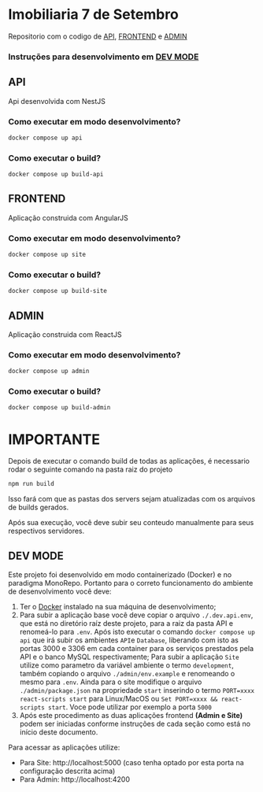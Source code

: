 # Imobiliaria 7 de Setembro
Repositorio com o codigo de [API](#api), [FRONTEND](#frontend) e [ADMIN](#admin)

### Instruções para desenvolvimento em [DEV MODE](#dev-mode)

## API
Api desenvolvida com NestJS
### Como executar em modo desenvolvimento?
```sh
docker compose up api
```
### Como executar o build?
```sh
docker compose up build-api
```

## FRONTEND
Aplicação construida com AngularJS
### Como executar em modo desenvolvimento?
```sh
docker compose up site
```
### Como executar o build?
```sh
docker compose up build-site
```


## ADMIN
Aplicação construida com ReactJS
### Como executar em modo desenvolvimento?
```sh
docker compose up admin
```
### Como executar o build?
```sh
docker compose up build-admin
```

# IMPORTANTE
Depois de executar o comando build de todas as aplicações, é necessario rodar o seguinte comando na pasta raiz do projeto
```sh
npm run build
```
Isso fará com que as pastas dos servers sejam atualizadas com os arquivos de builds gerados.

Após sua execução, você deve subir seu conteudo manualmente para seus respectivos servidores.

## DEV MODE

Este projeto foi desenvolvido em modo containerizado (Docker) e no paradigma  MonoRepo. Portanto para o correto funcionamento do ambiente de desenvolvimento você deve:

1. Ter o [Docker](https://docker.com) instalado na sua máquina de desenvolvimento;
2. Para subir a aplicação base você deve copiar o arquivo `./.dev.api.env`, que está no diretório raíz deste projeto, para a raiz da pasta API e renomeá-lo para `.env`. Após isto executar o comando `docker compose up api` que irá subir os ambientes `API`e `Database`, liberando com isto as portas 3000 e 3306 em cada container para os serviços prestados pela API e o banco MySQL respectivamente;
Para subir a aplicação `Site` utilize como parametro da variável ambiente o termo `development`, também copiando o arquivo `./admin/env.example` e renomeando o mesmo para `.env`. Ainda para o site modifique o arquivo `./admin/package.json` na propriedade `start` inserindo o termo `PORT=xxxx react-scripts start` para Linux/MacOS ou `Set PORT=xxxx && react-scripts start`. Voce pode utilizar por exemplo a porta `5000`
3. Após este procedimento as duas aplicações frontend **(Admin e Site)** podem ser iniciadas conforme instruções de cada seção como está no início deste documento.

Para acessar as aplicações utilize:

- Para Site: http://localhost:5000 (caso tenha optado por esta porta na configuração descrita acima)
- Para Admin: http://localhost:4200